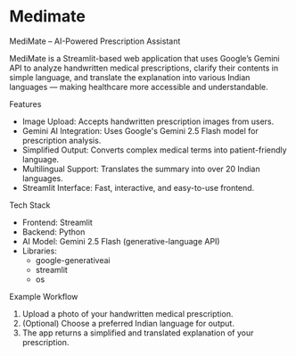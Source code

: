# Medimate

MediMate – AI-Powered Prescription Assistant

MediMate is a Streamlit-based web application that uses Google’s Gemini API to analyze handwritten medical prescriptions, clarify their contents in simple language, and translate the explanation into various Indian languages — making healthcare more accessible and understandable.

Features

- Image Upload: Accepts handwritten prescription images from users.
- Gemini AI Integration: Uses Google's Gemini 2.5 Flash model for prescription analysis.
- Simplified Output: Converts complex medical terms into patient-friendly language.
- Multilingual Support: Translates the summary into over 20 Indian languages.
- Streamlit Interface: Fast, interactive, and easy-to-use frontend.

Tech Stack

- Frontend: Streamlit
- Backend: Python
- AI Model: Gemini 2.5 Flash (generative-language API)
- Libraries:
  - google-generativeai
  - streamlit
  - os

Example Workflow

1. Upload a photo of your handwritten medical prescription.
2. (Optional) Choose a preferred Indian language for output.
3. The app returns a simplified and translated explanation of your prescription.

